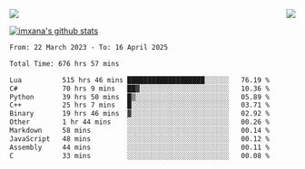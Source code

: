 <p>
  <a href="https://count.getloli.com/"><img src="https://count.getloli.com/get/@xana.readme?theme=moebooru-h"></a>
  <img src="https://weather-icon.journeyad.repl.co/@hangzhou?v=1" align="right">
</p>


<a href="https://github.com/imxana"><img align="center" src="https://github-readme-stats.vercel.app/api?username=imxana&show_icons=true&include_all_commits=true&hide_border=tru&custom_title=imxana%27s%20Github%20Stats" alt="imxana's github stats" /></a> 

<!--START_SECTION:waka-->

```txt
From: 22 March 2023 - To: 16 April 2025

Total Time: 676 hrs 57 mins

Lua          515 hrs 46 mins ███████████████████░░░░░░   76.19 %
C#           70 hrs 9 mins   ██▓░░░░░░░░░░░░░░░░░░░░░░   10.36 %
Python       39 hrs 50 mins  █▒░░░░░░░░░░░░░░░░░░░░░░░   05.89 %
C++          25 hrs 7 mins   █░░░░░░░░░░░░░░░░░░░░░░░░   03.71 %
Binary       19 hrs 46 mins  ▓░░░░░░░░░░░░░░░░░░░░░░░░   02.92 %
Other        1 hr 44 mins    ░░░░░░░░░░░░░░░░░░░░░░░░░   00.26 %
Markdown     58 mins         ░░░░░░░░░░░░░░░░░░░░░░░░░   00.14 %
JavaScript   48 mins         ░░░░░░░░░░░░░░░░░░░░░░░░░   00.12 %
Assembly     44 mins         ░░░░░░░░░░░░░░░░░░░░░░░░░   00.11 %
C            33 mins         ░░░░░░░░░░░░░░░░░░░░░░░░░   00.08 %
```

<!--END_SECTION:waka-->
